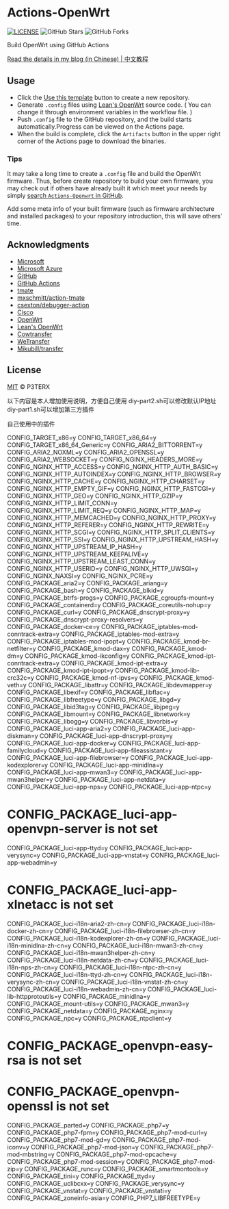 # Actions-OpenWrt

[![LICENSE](https://img.shields.io/github/license/mashape/apistatus.svg?style=flat-square&label=LICENSE)](https://github.com/P3TERX/Actions-OpenWrt/blob/master/LICENSE)
![GitHub Stars](https://img.shields.io/github/stars/P3TERX/Actions-OpenWrt.svg?style=flat-square&label=Stars&logo=github)
![GitHub Forks](https://img.shields.io/github/forks/P3TERX/Actions-OpenWrt.svg?style=flat-square&label=Forks&logo=github)

Build OpenWrt using GitHub Actions

[Read the details in my blog (in Chinese) | 中文教程](https://p3terx.com/archives/build-openwrt-with-github-actions.html)

## Usage

- Click the [Use this template](https://github.com/P3TERX/Actions-OpenWrt/generate) button to create a new repository.
- Generate `.config` files using [Lean's OpenWrt](https://github.com/coolsnowwolf/lede) source code. ( You can change it through environment variables in the workflow file. )
- Push `.config` file to the GitHub repository, and the build starts automatically.Progress can be viewed on the Actions page.
- When the build is complete, click the `Artifacts` button in the upper right corner of the Actions page to download the binaries.

### Tips

It may take a long time to create a `.config` file and build the OpenWrt firmware. Thus, before create repository to build your own firmware, you may check out if others have already built it which meet your needs by simply [search `Actions-Openwrt` in GitHub](https://github.com/search?q=Actions-openwrt).

Add some meta info of your built firmware (such as firmware architecture and installed packages) to your repository introduction, this will save others' time.

## Acknowledgments

- [Microsoft](https://www.microsoft.com)
- [Microsoft Azure](https://azure.microsoft.com)
- [GitHub](https://github.com)
- [GitHub Actions](https://github.com/features/actions)
- [tmate](https://github.com/tmate-io/tmate)
- [mxschmitt/action-tmate](https://github.com/mxschmitt/action-tmate)
- [csexton/debugger-action](https://github.com/csexton/debugger-action)
- [Cisco](https://www.cisco.com/)
- [OpenWrt](https://github.com/openwrt/openwrt)
- [Lean's OpenWrt](https://github.com/coolsnowwolf/lede)
- [Cowtransfer](https://cowtransfer.com)
- [WeTransfer](https://wetransfer.com/)
- [Mikubill/transfer](https://github.com/Mikubill/transfer)

## License

[MIT](https://github.com/P3TERX/Actions-OpenWrt/blob/master/LICENSE) © P3TERX



以下内容是本人增加使用说明，方便自己使用
diy-part2.sh可以修改默认IP地址
diy-part1.sh可以增加第三方插件

自己使用中的插件

CONFIG_TARGET_x86=y
CONFIG_TARGET_x86_64=y
CONFIG_TARGET_x86_64_Generic=y
CONFIG_ARIA2_BITTORRENT=y
CONFIG_ARIA2_NOXML=y
CONFIG_ARIA2_OPENSSL=y
CONFIG_ARIA2_WEBSOCKET=y
CONFIG_NGINX_HEADERS_MORE=y
CONFIG_NGINX_HTTP_ACCESS=y
CONFIG_NGINX_HTTP_AUTH_BASIC=y
CONFIG_NGINX_HTTP_AUTOINDEX=y
CONFIG_NGINX_HTTP_BROWSER=y
CONFIG_NGINX_HTTP_CACHE=y
CONFIG_NGINX_HTTP_CHARSET=y
CONFIG_NGINX_HTTP_EMPTY_GIF=y
CONFIG_NGINX_HTTP_FASTCGI=y
CONFIG_NGINX_HTTP_GEO=y
CONFIG_NGINX_HTTP_GZIP=y
CONFIG_NGINX_HTTP_LIMIT_CONN=y
CONFIG_NGINX_HTTP_LIMIT_REQ=y
CONFIG_NGINX_HTTP_MAP=y
CONFIG_NGINX_HTTP_MEMCACHED=y
CONFIG_NGINX_HTTP_PROXY=y
CONFIG_NGINX_HTTP_REFERER=y
CONFIG_NGINX_HTTP_REWRITE=y
CONFIG_NGINX_HTTP_SCGI=y
CONFIG_NGINX_HTTP_SPLIT_CLIENTS=y
CONFIG_NGINX_HTTP_SSI=y
CONFIG_NGINX_HTTP_UPSTREAM_HASH=y
CONFIG_NGINX_HTTP_UPSTREAM_IP_HASH=y
CONFIG_NGINX_HTTP_UPSTREAM_KEEPALIVE=y
CONFIG_NGINX_HTTP_UPSTREAM_LEAST_CONN=y
CONFIG_NGINX_HTTP_USERID=y
CONFIG_NGINX_HTTP_UWSGI=y
CONFIG_NGINX_NAXSI=y
CONFIG_NGINX_PCRE=y
CONFIG_PACKAGE_aria2=y
CONFIG_PACKAGE_ariang=y
CONFIG_PACKAGE_bash=y
CONFIG_PACKAGE_blkid=y
CONFIG_PACKAGE_btrfs-progs=y
CONFIG_PACKAGE_cgroupfs-mount=y
CONFIG_PACKAGE_containerd=y
CONFIG_PACKAGE_coreutils-nohup=y
CONFIG_PACKAGE_curl=y
CONFIG_PACKAGE_dnscrypt-proxy=y
CONFIG_PACKAGE_dnscrypt-proxy-resolvers=y
CONFIG_PACKAGE_docker-ce=y
CONFIG_PACKAGE_iptables-mod-conntrack-extra=y
CONFIG_PACKAGE_iptables-mod-extra=y
CONFIG_PACKAGE_iptables-mod-ipopt=y
CONFIG_PACKAGE_kmod-br-netfilter=y
CONFIG_PACKAGE_kmod-dax=y
CONFIG_PACKAGE_kmod-dm=y
CONFIG_PACKAGE_kmod-ikconfig=y
CONFIG_PACKAGE_kmod-ipt-conntrack-extra=y
CONFIG_PACKAGE_kmod-ipt-extra=y
CONFIG_PACKAGE_kmod-ipt-ipopt=y
CONFIG_PACKAGE_kmod-lib-crc32c=y
CONFIG_PACKAGE_kmod-nf-ipvs=y
CONFIG_PACKAGE_kmod-veth=y
CONFIG_PACKAGE_libattr=y
CONFIG_PACKAGE_libdevmapper=y
CONFIG_PACKAGE_libexif=y
CONFIG_PACKAGE_libflac=y
CONFIG_PACKAGE_libfreetype=y
CONFIG_PACKAGE_libgd=y
CONFIG_PACKAGE_libid3tag=y
CONFIG_PACKAGE_libjpeg=y
CONFIG_PACKAGE_libmount=y
CONFIG_PACKAGE_libnetwork=y
CONFIG_PACKAGE_libogg=y
CONFIG_PACKAGE_libvorbis=y
CONFIG_PACKAGE_luci-app-aria2=y
CONFIG_PACKAGE_luci-app-diskman=y
CONFIG_PACKAGE_luci-app-dnscrypt-proxy=y
CONFIG_PACKAGE_luci-app-docker=y
CONFIG_PACKAGE_luci-app-familycloud=y
CONFIG_PACKAGE_luci-app-fileassistant=y
CONFIG_PACKAGE_luci-app-filebrowser=y
CONFIG_PACKAGE_luci-app-kodexplorer=y
CONFIG_PACKAGE_luci-app-minidlna=y
CONFIG_PACKAGE_luci-app-mwan3=y
CONFIG_PACKAGE_luci-app-mwan3helper=y
CONFIG_PACKAGE_luci-app-netdata=y
CONFIG_PACKAGE_luci-app-nps=y
CONFIG_PACKAGE_luci-app-ntpc=y
# CONFIG_PACKAGE_luci-app-openvpn-server is not set
CONFIG_PACKAGE_luci-app-ttyd=y
CONFIG_PACKAGE_luci-app-verysync=y
CONFIG_PACKAGE_luci-app-vnstat=y
CONFIG_PACKAGE_luci-app-webadmin=y
# CONFIG_PACKAGE_luci-app-xlnetacc is not set
CONFIG_PACKAGE_luci-i18n-aria2-zh-cn=y
CONFIG_PACKAGE_luci-i18n-docker-zh-cn=y
CONFIG_PACKAGE_luci-i18n-filebrowser-zh-cn=y
CONFIG_PACKAGE_luci-i18n-kodexplorer-zh-cn=y
CONFIG_PACKAGE_luci-i18n-minidlna-zh-cn=y
CONFIG_PACKAGE_luci-i18n-mwan3-zh-cn=y
CONFIG_PACKAGE_luci-i18n-mwan3helper-zh-cn=y
CONFIG_PACKAGE_luci-i18n-netdata-zh-cn=y
CONFIG_PACKAGE_luci-i18n-nps-zh-cn=y
CONFIG_PACKAGE_luci-i18n-ntpc-zh-cn=y
CONFIG_PACKAGE_luci-i18n-ttyd-zh-cn=y
CONFIG_PACKAGE_luci-i18n-verysync-zh-cn=y
CONFIG_PACKAGE_luci-i18n-vnstat-zh-cn=y
CONFIG_PACKAGE_luci-i18n-webadmin-zh-cn=y
CONFIG_PACKAGE_luci-lib-httpprotoutils=y
CONFIG_PACKAGE_minidlna=y
CONFIG_PACKAGE_mount-utils=y
CONFIG_PACKAGE_mwan3=y
CONFIG_PACKAGE_netdata=y
CONFIG_PACKAGE_nginx=y
CONFIG_PACKAGE_npc=y
CONFIG_PACKAGE_ntpclient=y
# CONFIG_PACKAGE_openvpn-easy-rsa is not set
# CONFIG_PACKAGE_openvpn-openssl is not set
CONFIG_PACKAGE_parted=y
CONFIG_PACKAGE_php7=y
CONFIG_PACKAGE_php7-fpm=y
CONFIG_PACKAGE_php7-mod-curl=y
CONFIG_PACKAGE_php7-mod-gd=y
CONFIG_PACKAGE_php7-mod-iconv=y
CONFIG_PACKAGE_php7-mod-json=y
CONFIG_PACKAGE_php7-mod-mbstring=y
CONFIG_PACKAGE_php7-mod-opcache=y
CONFIG_PACKAGE_php7-mod-session=y
CONFIG_PACKAGE_php7-mod-zip=y
CONFIG_PACKAGE_runc=y
CONFIG_PACKAGE_smartmontools=y
CONFIG_PACKAGE_tini=y
CONFIG_PACKAGE_ttyd=y
CONFIG_PACKAGE_uclibcxx=y
CONFIG_PACKAGE_verysync=y
CONFIG_PACKAGE_vnstat=y
CONFIG_PACKAGE_vnstati=y
CONFIG_PACKAGE_zoneinfo-asia=y
CONFIG_PHP7_LIBFREETYPE=y
